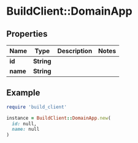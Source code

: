 # BuildClient::DomainApp

## Properties

| Name | Type | Description | Notes |
| ---- | ---- | ----------- | ----- |
| **id** | **String** |  |  |
| **name** | **String** |  |  |

## Example

```ruby
require 'build_client'

instance = BuildClient::DomainApp.new(
  id: null,
  name: null
)
```

